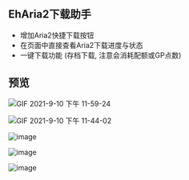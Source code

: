 EhAria2下载助手
-------------------------------------

* 增加Aria2快捷下载按钮
* 在页面中直接查看Aria2下载进度与状态
* 一键下载功能 (存档下载, 注意会消耗配额或GP点数)

## 预览
![GIF 2021-9-10 下午 11-59-24](https://user-images.githubusercontent.com/5716100/132883089-d375791f-7865-4645-94ca-5a2f4dbe5327.gif)

![GIF 2021-9-10 下午 11-44-02](https://user-images.githubusercontent.com/5716100/132880948-41e3a88b-e340-424b-867c-4396dede4893.gif)

![image](https://user-images.githubusercontent.com/5716100/132881993-61abdd70-7155-4285-b322-5754bd7cd71c.png)

![image](https://user-images.githubusercontent.com/5716100/132882237-8238973f-88c3-4d99-858a-7b4105eaa76f.png)

![image](https://user-images.githubusercontent.com/5716100/132882324-2ea8e27d-1c1c-488a-bf38-d0b08657e0e0.png)


